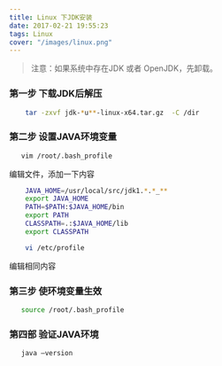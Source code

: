 ```yaml
---
title: Linux 下JDK安装
date: 2017-02-21 19:55:23
tags: Linux
cover: "/images/linux.png"
---
```


> 注意：如果系统中存在JDK 或者 OpenJDK，先卸载。

### 第一步 下载JDK后解压

```bash
    tar -zxvf jdk-*u**-linux-x64.tar.gz  -C /dir
```

### 第二步 设置JAVA环境变量

```bash
   vim /root/.bash_profile
```

编辑文件，添加一下内容

```bash
    JAVA_HOME=/usr/local/src/jdk1.*.*_**
    export JAVA_HOME
    PATH=$PATH:$JAVA_HOME/bin
    export PATH
    CLASSPATH=.:$JAVA_HOME/lib
    export CLASSPATH

```

```bash
    vi /etc/profile
```

编辑相同内容

### 第三步 使环境变量生效

```bash
   source /root/.bash_profile
```

### 第四部 验证JAVA环境

```bash
   java –version
```